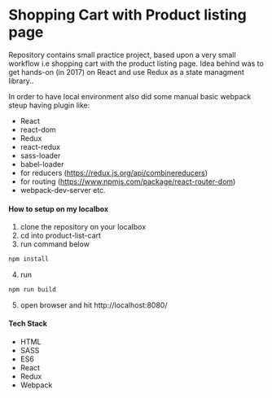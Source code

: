 # Shopping Cart with Product listing page
Repository contains small practice project, based upon a very small workflow i.e shopping cart with the product listing page.
Idea behind was to get hands-on (in 2017) on React and use Redux as a state managment library..

In order to have local environment also did some manual basic webpack steup having plugin like:
 - React
 - react-dom
 - Redux 
 - react-redux
 - sass-loader
 - babel-loader
 - for reducers (https://redux.js.org/api/combinereducers)
 - for routing (https://www.npmjs.com/package/react-router-dom)
 - webpack-dev-server etc.

#### How to setup on my localbox ####
1. clone the repository on your localbox
2. cd into product-list-cart
3. run command below
```bash
npm install
```
4. run 
```bash
npm run build
```
5. open browser and hit http://localhost:8080/

#### Tech Stack ####
 - HTML 
 - SASS
 - ES6
 - React
 - Redux
 - Webpack
